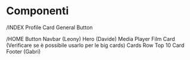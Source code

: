 # Componenti
/INDEX
Profile Card
General Button

/HOME
Button
Navbar (Leony)
Hero (Davide)
Media Player
Film Card (Verificare se è possibile usarlo per le big cards)
Cards Row
Top 10 Card
Footer (Gabri)
